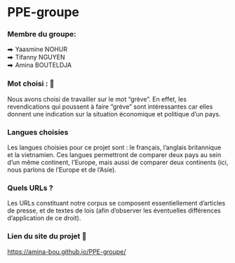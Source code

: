 # PPE-groupe

### Membre du groupe: 
⮕ Yaasmine NOHUR   
⮕ Tifanny NGUYEN  
⮕ Amina BOUTELDJA

### Mot choisi : 🧐
Nous avons choisi de travailler sur le mot “grève”. En effet, les revendications qui poussent à faire “grève” sont intéressantes car elles donnent une indication sur la situation économique et politique d’un pays.

### Langues choisies
Les langues choisies pour ce projet sont : le français, l’anglais britannique et la vietnamien. 
Ces langues permettront de comparer deux pays au sein d’un même continent, l’Europe, mais aussi de comparer deux continents (ici, nous parlons de l’Europe et de l’Asie). 

### Quels URLs ? 
Les URLs constituant notre corpus se composent essentiellement d’articles de presse, et de textes de lois (afin d’observer les éventuelles différences d’application de ce droit). 

### Lien du site du projet 💃 
https://amina-bou.github.io/PPE-groupe/

